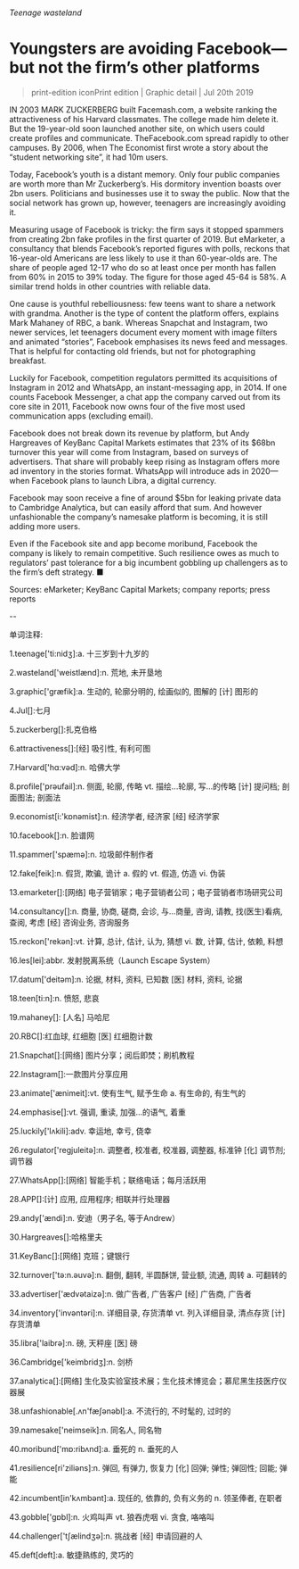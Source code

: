 ###### Teenage wasteland
# Youngsters are avoiding Facebook—but not the firm’s other platforms 
> print-edition iconPrint edition | Graphic detail | Jul 20th 2019 
IN 2003 MARK ZUCKERBERG built Facemash.com, a website ranking the attractiveness of his Harvard classmates. The college made him delete it. But the 19-year-old soon launched another site, on which users could create profiles and communicate. TheFacebook.com spread rapidly to other campuses. By 2006, when The Economist first wrote a story about the “student networking site”, it had 10m users. 
Today, Facebook’s youth is a distant memory. Only four public companies are worth more than Mr Zuckerberg’s. His dormitory invention boasts over 2bn users. Politicians and businesses use it to sway the public. Now that the social network has grown up, however, teenagers are increasingly avoiding it. 
Measuring usage of Facebook is tricky: the firm says it stopped spammers from creating 2bn fake profiles in the first quarter of 2019. But eMarketer, a consultancy that blends Facebook’s reported figures with polls, reckons that 16-year-old Americans are less likely to use it than 60-year-olds are. The share of people aged 12-17 who do so at least once per month has fallen from 60% in 2015 to 39% today. The figure for those aged 45-64 is 58%. A similar trend holds in other countries with reliable data. 
One cause is youthful rebelliousness: few teens want to share a network with grandma. Another is the type of content the platform offers, explains Mark Mahaney of RBC, a bank. Whereas Snapchat and Instagram, two newer services, let teenagers document every moment with image filters and animated “stories”, Facebook emphasises its news feed and messages. That is helpful for contacting old friends, but not for photographing breakfast. 
Luckily for Facebook, competition regulators permitted its acquisitions of Instagram in 2012 and WhatsApp, an instant-messaging app, in 2014. If one counts Facebook Messenger, a chat app the company carved out from its core site in 2011, Facebook now owns four of the five most used communication apps (excluding email). 
Facebook does not break down its revenue by platform, but Andy Hargreaves of KeyBanc Capital Markets estimates that 23% of its $68bn turnover this year will come from Instagram, based on surveys of advertisers. That share will probably keep rising as Instagram offers more ad inventory in the stories format. WhatsApp will introduce ads in 2020—when Facebook plans to launch Libra, a digital currency. 
Facebook may soon receive a fine of around $5bn for leaking private data to Cambridge Analytica, but can easily afford that sum. And however unfashionable the company’s namesake platform is becoming, it is still adding more users. 
Even if the Facebook site and app become moribund, Facebook the company is likely to remain competitive. Such resilience owes as much to regulators’ past tolerance for a big incumbent gobbling up challengers as to the firm’s deft strategy. ■ 
Sources: eMarketer; KeyBanc Capital Markets; company reports; press reports 
-- 
 单词注释:
1.teenage['ti:nidʒ]:a. 十三岁到十九岁的 
2.wasteland['weistlænd]:n. 荒地, 未开垦地 
3.graphic['græfik]:a. 生动的, 轮廓分明的, 绘画似的, 图解的 [计] 图形的 
4.Jul[]:七月 
5.zuckerberg[]:扎克伯格 
6.attractiveness[]:[经] 吸引性, 有利可图 
7.Harvard['hɑ:vәd]:n. 哈佛大学 
8.profile['prәufail]:n. 侧面, 轮廓, 传略 vt. 描绘...轮廓, 写...的传略 [计] 提问档; 剖面图法; 剖面法 
9.economist[i:'kɒnәmist]:n. 经济学者, 经济家 [经] 经济学家 
10.facebook[]:n. 脸谱网 
11.spammer['spæmә]:n. 垃圾邮件制作者 
12.fake[feik]:n. 假货, 欺骗, 诡计 a. 假的 vt. 假造, 仿造 vi. 伪装 
13.emarketer[]:[网络] 电子营销家；电子营销者公司；电子营销者市场研究公司 
14.consultancy[]:n. 商量, 协商, 磋商, 会诊, 与...商量, 咨询, 请教, 找(医生)看病, 查阅, 考虑 [经] 咨询业务, 咨询服务 
15.reckon['rekәn]:vt. 计算, 总计, 估计, 认为, 猜想 vi. 数, 计算, 估计, 依赖, 料想 
16.les[lei]:abbr. 发射脱离系统（Launch Escape System） 
17.datum['deitәm]:n. 论据, 材料, 资料, 已知数 [医] 材料, 资料, 论据 
18.teen[ti:n]:n. 愤怒, 悲哀 
19.mahaney[]: [人名] 马哈尼 
20.RBC[]:红血球, 红细胞 [医] 红细胞计数 
21.Snapchat[]:[网络] 图片分享；阅后即焚；刷机教程 
22.Instagram[]:一款图片分享应用 
23.animate['ænimeit]:vt. 使有生气, 赋予生命 a. 有生命的, 有生气的 
24.emphasise[]:vt. 强调, 重读, 加强...的语气, 着重 
25.luckily['lʌkili]:adv. 幸运地, 幸亏, 侥幸 
26.regulator['regjuleitә]:n. 调整者, 校准者, 校准器, 调整器, 标准钟 [化] 调节剂; 调节器 
27.WhatsApp[]:[网络] 智能手机；联络电话；每月活跃用 
28.APP[]:[计] 应用, 应用程序; 相联并行处理器 
29.andy['ændi]:n. 安迪（男子名, 等于Andrew） 
30.Hargreaves[]:哈格里夫 
31.KeyBanc[]:[网络] 克班；键银行 
32.turnover['tә:n.әuvә]:n. 翻倒, 翻转, 半圆酥饼, 营业额, 流通, 周转 a. 可翻转的 
33.advertiser['ædvәtaizә]:n. 做广告者, 广告客户 [经] 广告商, 广告者 
34.inventory['invәntәri]:n. 详细目录, 存货清单 vt. 列入详细目录, 清点存货 [计] 存货清单 
35.libra['laibrә]:n. 磅, 天秤座 [医] 磅 
36.Cambridge['keimbridʒ]:n. 剑桥 
37.analytica[]:[网络] 生化及实验室技术展；生化技术博览会；慕尼黑生技医疗仪器展 
38.unfashionable[.ʌn'fæʃәnәbl]:a. 不流行的, 不时髦的, 过时的 
39.namesake['neimseik]:n. 同名人, 同名物 
40.moribund['mɒ:ribʌnd]:a. 垂死的 n. 垂死的人 
41.resilience[ri'ziliәns]:n. 弹回, 有弹力, 恢复力 [化] 回弹; 弹性; 弹回性; 回能; 弹能 
42.incumbent[in'kʌmbәnt]:a. 现任的, 依靠的, 负有义务的 n. 领圣俸者, 在职者 
43.gobble['gɒbl]:n. 火鸡叫声 vt. 狼吞虎咽 vi. 贪食, 咯咯叫 
44.challenger['tʃælindʒә]:n. 挑战者 [经] 申请回避的人 
45.deft[deft]:a. 敏捷熟练的, 灵巧的 
